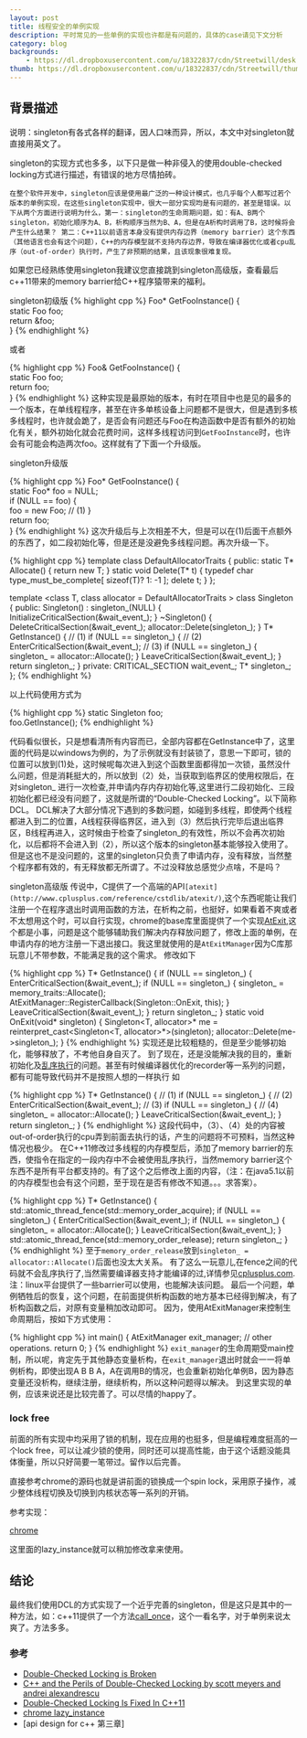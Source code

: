 ```yaml
---
layout: post
title: 线程安全的单例实现
description: 平时常见的一些单例的实现也许都是有问题的，具体的case请见下文分析
category: blog
backgrounds:
    - https://dl.dropboxusercontent.com/u/18322837/cdn/Streetwill/desk.jpeg
thumb: https://dl.dropboxusercontent.com/u/18322837/cdn/Streetwill/thumbs/drum-rudiment.jpeg
---
```



## 背景描述
说明：singleton有各式各样的翻译，因人口味而异，所以，本文中对singleton就直接用英文了。

singleton的实现方式也多多，以下只是做一种非侵入的使用double-checked locking方式进行描述，有错误的地方尽情拍砖。

    在整个软件开发中，singleton应该是使用最广泛的一种设计模式，也几乎每个人都写过若个版本的单例实现，在这些singleton实现中，很大一部分实现均是有问题的，甚至是错误。以下从两个方面进行说明为什么，第一：singleton的生命周期问题，如：有A、B两个singleton，初始化顺序为A、B，析构顺序当然为B、A，但是在A析构时调用了B，这时候将会产生什么结果？ 第二：C++11以前语言本身没有提供内存边界（memory barrier）这个东西（其他语言也会有这个问题），C++的内存模型就不支持内存边界，导致在编译器优化或者cpu乱序（out-of-order）执行时，产生了非预期的结果，且该现象很难复现。

如果您已经熟练使用singleton我建议您直接跳到singleton高级版，查看最后c++11带来的memory barrier给C++程序猿带来的福利。

singleton初级版
{% highlight cpp %}
Foo* GetFooInstance() {  
    static Foo foo;  
    return &foo;  
}
{% endhighlight %}

或者

{% highlight cpp %}
Foo& GetFooInstance() {  
    static Foo foo;  
    return foo;  
}
{% endhighlight %}
这种实现是最原始的版本，有时在项目中也是见的最多的一个版本，在单线程程序，甚至在许多单核设备上问题都不是很大，但是遇到多核多线程时，也许就会跪了，是否会有问题还与Foo在构造函数中是否有额外的初始化有关，额外初始化就会花费时间，这样多线程访问到`GetFooInstance`时，也许会有可能会构造两次foo。这样就有了下面一个升级版。

singleton升级版

{% highlight cpp %}
Foo* GetFooInstance() {  
    static Foo* foo = NULL;  
    if (NULL == foo) {  
        foo = new Foo;   // (1)
    }  
    return foo;  
}
{% endhighlight %}
这次升级后与上次相差不大，但是可以在(1)后面干点额外的东西了，如二段初始化等，但是还是没避免多线程问题。再次升级一下。

{% highlight cpp %}
template <typename T>
class DefaultAllocatorTraits
{
public:
    static T* Allocate()
    {
        return new T;
    }
    static void Delete(T* t)
    {
        typedef char type_must_be_complete[ sizeof(T)? 1: -1 ];
        delete t;
    }
};


template <class T, class allocator = DefaultAllocatorTraits<T> >
class Singleton    {
public:
    Singleton()
        : singleton_(NULL) {
        InitializeCriticalSection(&wait_event_);
    }
    ~Singleton() {
        DeleteCriticalSection(&wait_event_);
        allocator::Delete(singleton_);
    }
    T* GetInstance() {
        // (1)
        if (NULL == singleton_)    {
            // (2)
            EnterCriticalSection(&wait_event_);
            // (3)
            if (NULL == singleton_)    {
                singleton_ = allocator::Allocate();
            }
            LeaveCriticalSection(&wait_event_);
        }
        return singleton_;
    }
private:
    CRITICAL_SECTION wait_event_;
    T*  singleton_;
};
{% endhighlight %}
 

以上代码使用方式为

{% highlight cpp %}
static Singleton<Foo> foo;  
foo.GetInstance();
{% endhighlight %}

代码看似很长，只是想看清所有内容而已，全部内容都在GetInstance中了，这里面的代码是以windows为例的，为了示例就没有封装锁了，意思一下即可，锁的位置可以放到(1)处，这时候呢每次进入到这个函数里面都得加一次锁，虽然没什么问题，但是消耗挺大的，所以放到（2）处，当获取到临界区的使用权限后，在对singleton_ 进行一次检查,并申请内存内存初始化等,这里进行二段初始化、三段初始化都已经没有问题了，这就是所谓的“Double-Checked Locking”。以下简称DCL。 
DCL解决了大部分情况下遇到的多数问题，如碰到多线程，即使两个线程都进入到二的位置，A线程获得临界区，进入到（3）然后执行完毕后退出临界区，B线程再进入，这时候由于检查了singleton_的有效性，所以不会再次初始化，以后都将不会进入到（2），所以这个版本的singleton基本能够投入使用了。 
但是这也不是没问题的，这里的singleton只负责了申请内存，没有释放，当然整个程序都有效的，有无释放都无所谓了。不过没释放总感觉少点啥，不是吗？

singleton高级版
传说中，C提供了一个高端的API`[atexit](http://www.cplusplus.com/reference/cstdlib/atexit/)`,这个东西呢能让我们注册一个在程序退出时调用函数的方法，在析构之前，也挺好，如果看着不爽或者不太想用这个时，可以自行实现，chrome的base库里面提供了一个实现[AtExit](http://src.chromium.org/viewvc/chrome/trunk/src/base/at_exit.h?revision=148405),这个都是小事，问题是这个能够辅助我们解决内存释放问题了，修改上面的单例，在申请内存的地方注册一下退出接口。我这里就使用的是`AtExitManager`因为C库那玩意儿不带参数，不能满足我的这个需求。 
修改如下
 

{% highlight cpp %}
T* GetInstance()
{
    if (NULL == singleton_)
    {
        EnterCriticalSection(&wait_event_);
        if (NULL == singleton_)
        {
            singleton_ = memory_traits::Allocate();
            AtExitManager::RegisterCallback(Singleton::OnExit, this);
        }
        LeaveCriticalSection(&wait_event_);
    }
    return singleton_;
}
static void OnExit(void* singleton) {
    Singleton<T, allocator>* me =
        reinterpret_cast<Singleton<T, allocator>*>(singleton);
        allocator::Delete(me->singleton_);
}
{% endhighlight %}
实现还是比较粗糙的，但是至少能够初始化，能够释放了，不考他自身自灭了。 
到了现在，还是没能解决我的目的，重新初始化及[乱序执行](http://en.wikipedia.org/wiki/Out-of-order_execution)的问题。甚至有时候编译器优化的recorder等一系列的问题，都有可能导致代码并不是按照人想的一样执行 
如

{% highlight cpp %}
T* GetInstance()
{
    // (1)
    if (NULL == singleton_)
    {
        // (2)
        EnterCriticalSection(&wait_event_);
        // (3)
        if (NULL == singleton_)
        {
            // (4)
            singleton_ = allocator::Allocate();
        }
        LeaveCriticalSection(&wait_event_);
    }
    return singleton_;
}
{% endhighlight %}
这段代码中，（3）、（4）处的内容被out-of-order执行的cpu弄到前面去执行的话，产生的问题将不可预料，当然这种情况也极少。 
在C++11修改过多线程的内存模型后，添加了memory barrier的东西，使指令在指定的一段内存中不会被使用乱序执行，当然memory barrier这个东西不是所有平台都支持的。有了这个之后修改上面的内容，（注：在java5.1以前的内存模型也会有这个问题，至于现在是否有修改不知道。。。求答案）。

{% highlight cpp %}
T* GetInstance()
{
    std::atomic_thread_fence(std::memory_order_acquire);
    if (NULL == singleton_)
    {
        EnterCriticalSection(&wait_event_);
        if (NULL == singleton_)
        {
            singleton_ = allocator::Allocate();
        }
        LeaveCriticalSection(&wait_event_);
    }
    std::atomic_thread_fence(std::memory_order_release);
    return singleton_;
}
{% endhighlight %}
至于`memory_order_release`放到`singleton_ = allocator::Allocate()`后面也没太大关系。 
有了这么一玩意儿,在fence之间的代码就不会乱序执行了,当然需要编译器支持才能编译的过,详情参见[cplusplus.com](http://www.cplusplus.com/reference/atomic/atomic_thread_fence/?kw=atomic_thread_fence). 
注：linux平台提供了一些barrier可以使用，也能解决该问题。 
最后一个问题，单例牺牲后的恢复，这个问题，在前面提供析构函数的地方基本已经得到解决，有了析构函数之后，对原有变量稍加改动即可。 
因为，使用AtExitManager来控制生命周期后，按如下方式使用：

 
{% highlight cpp %}
int main() {
    AtExitManager exit_manager;
    // other operations.
    return 0;
}
{% endhighlight %}
`exit_manager`的生命周期受main控制，所以呢，肯定先于其他静态变量析构，在`exit_manager`退出时就会一一将单例析构，即使出现A B B A，A在调用B的情况，也会重新初始化单例B，因为静态变量还没析构，继续注册，继续析构，所以这种问题得以解决。 
到这里实现的单例，应该来说还是比较完善了。可以尽情的happy了。 
### lock free ###

前面的所有实现中均采用了锁的机制，现在应用的也挺多，但是编程难度挺高的一个lock free，可以让减少锁的使用，同时还可以提高性能，由于这个话题没能具体衡量，所以只好简要一笔带过。留作以后完善。

直接参考chrome的源码也就是讲前面的锁换成一个spin lock，采用原子操作，减少整体线程切换及切换到内核状态等一系列的开销。

参考实现：

[chrome](http://src.chromium.org/viewvc/chrome/trunk/src/base/lazy_instance.h?revision=204953)

这里面的lazy_instance就可以稍加修改拿来使用。

## 结论

最终我们使用DCL的方式实现了一个近乎完善的singleton，但是这只是其中的一种方法，如：c++11提供了一个方法[call_once](http://en.cppreference.com/w/cpp/thread/call_once)，这个一看名字，对于单例来说太爽了。方法多多。

### 参考 ###

- [Double-Checked Locking is Broken](http://www.cs.umd.edu/~pugh/java/memoryModel/DoubleCheckedLocking.html)
- [C++ and the Perils of Double-Checked Locking by scott meyers and andrei alexandrescu](http://www.aristeia.com/Papers/DDJ_Jul_Aug_2004_revised.pdf)
- [Double-Checked Locking Is Fixed In C++11](http://preshing.com/20130930/double-checked-locking-is-fixed-in-cpp11/)
- [chrome lazy_instance](http://src.chromium.org/viewvc/chrome/trunk/src/base/lazy_instance.h?revision=204953)
- [api design for c++ 第三章]